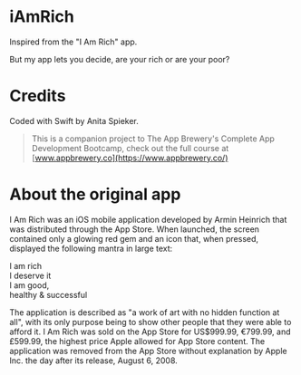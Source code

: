# iAmRich
Inspired from the "I Am Rich" app.

But my app lets you decide, are your rich or are your poor?

# Credits
Coded with Swift by Anita Spieker. 

>This is a companion project to The App Brewery's Complete App Development Bootcamp, check out the full course at [www.appbrewery.co](https://www.appbrewery.co/)


# About the original app
I Am Rich was an iOS mobile application developed by Armin Heinrich that was distributed through the App Store. When launched, the screen contained only a glowing red gem and an icon that, when pressed, displayed the following mantra in large text:

I am rich         
I deserve it         
I am good,         
healthy & successful         

The application is described as "a work of art with no hidden function at all", with its only purpose being to show other people that they were able to afford it. I Am Rich was sold on the App Store for US$999.99, €799.99, and £599.99, the highest price Apple allowed for App Store content. The application was removed from the App Store without explanation by Apple Inc. the day after its release, August 6, 2008.

